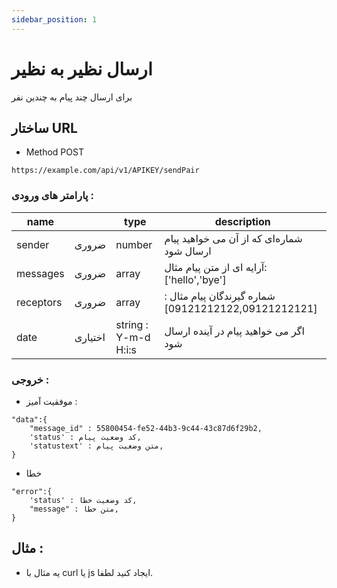 ```yaml
---
sidebar_position: 1
---
```


# ارسال نظیر به نظیر

برای ارسال چند پیام به چندین نفر

## ساختار URL

- Method POST

```
https://example.com/api/v1/APIKEY/sendPair
```

### پارامتر های ورودی :

| name      |         | type                 | description                                          |
| --------- | ------- | -------------------- | ---------------------------------------------------- |
| sender    | ضروری   | number               | شماره‌ای که از آن می خواهید پیام ارسال شود           |
| messages  | ضروری   | array                | آرایه ای از متن پیام مثال: ['hello','bye']           |
| receptors | ضروری   | array                | شماره گیرندگان پیام مثال : [09121212122,09121212121] |
| date      | اختیاری | string : Y-m-d H:i:s | اگر می خواهید پیام در آینده ارسال شود                |

### خروجی :

- موفقیت آمیز :

```
"data":{
    "message_id" : 55800454-fe52-44b3-9c44-43c87d6f29b2,
    'status' : کد وضعیت پیام,
    'statustext' : متن وضعیت پیام,
}
```

- خطا

```
"error":{
    'status' : کد وضعیت خطا,
    "message" : متن خطا,
}
```

## مثال :

- یه مثال با curl یا js ایجاد کنید لطفا.
